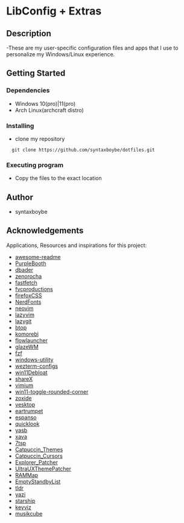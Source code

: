 # LibConfig + Extras

## Description

-These are my user-specific configuration files and apps that I use to personalize my Windows/Linux experience.

## Getting Started

### Dependencies

- Windows 10(pro)|11(pro)
- Arch Linux(archcraft distro)

### Installing

- clone my repository

```
  git clone https://github.com/syntaxboybe/dotfiles.git
```

### Executing program

- Copy the files to the exact location

## Author

- syntaxboybe

## Acknowledgements

Applications, Resources and inspirations for this project:

- [awesome-readme](https://github.com/matiassingers/awesome-readme)
- [PurpleBooth](https://gist.github.com/PurpleBooth/109311bb0361f32d87a2)
- [dbader](https://github.com/dbader/readme-template)
- [zenorocha](https://gist.github.com/zenorocha/4526327)
- [fastfetch](https://github.com/fastfetch-cli/fastfetch)
- [fvcproductions](https://gist.github.com/fvcproductions/1bfc2d4aecb01a834b46)
- [firefoxCSS](https://firefoxcss-store.github.io/)
- [NerdFonts](nerdfonts.com)
- [neovim](https://neovim.io/)
- [lazyvim](https://www.lazyvim.org)
- [lazygit](https://github.com/jesseduffield/lazygit)
- [btop](https://github.com/aristocratos/btop4win)
- [komorebi](https://lgug2z.github.io/komorebi/)
- [flowlauncher](https://www.flowlauncher.com/)
- [glazeWM](https://github.com/glzr-io/glazewm)
- [fzf](https://github.com/junegunn/fzf)
- [windows-utility](https://github.com/ChrisTitusTech/winutil)
- [wezterm-configs](https://github.com/KevinSilvester/wezterm-config)
- [win11Debloat](https://github.com/Raphire/Win11Debloat)
- [shareX](https://getsharex.com/)
- [vimium](https://vimium.github.io/)
- [win11-toggle-rounded-corner](https://github.com/oberrich/win11-toggle-rounded-corners)
- [zoxide](https://github.com/ajeetdsouza/zoxide)
- [vesktop](https://github.com/Vencord/Vesktop)
- [eartrumpet](https://eartrumpet.app/)
- [espanso](https://espanso.org/)
- [quicklook](https://github.com/QL-Win/QuickLook)
- [yasb](https://github.com/amnweb/yasb/tree/dev)
- [xava](https://github.com/nikp123/xava)
- [7tsp](https://www.deviantart.com/devillnside/art/7TSP-GUI-2019-Edition-804769422)
- [Catpuccin_Themes](https://www.deviantart.com/niivu/art/Catppuccin-Luv-1068250408)
- [Catpuccin_Cursors](https://www.deviantart.com/niivu/art/Catppuccin-Cursors-921387705)
- [Explorer_Patcher](https://github.com/valinet/ExplorerPatcher)
- [UltraUXThemePatcher](https://mhoefs.eu/software_uxtheme.php?lang=en)
- [RAMMap](https://learn.microsoft.com/en-us/sysinternals/downloads/rammap)
- [EmptyStandbyList](https://web.archive.org/web/20220927205631/https://wj32.org/wp/software/empty-standby-list/)
- [tldr](https://tldr.sh/)
- [yazi](https://github.com/sxyazi/yazi)
- [starship](https://starship.rs/)
- [keyviz](https://github.com/mulaRahul/keyviz)
- [musikcube](https://github.com/clangen/musikcube)
